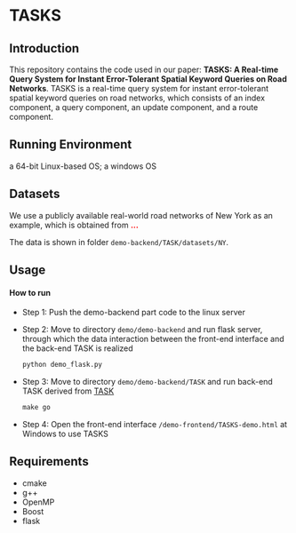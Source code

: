 # TASKS

## Introduction
This repository contains the code used in our paper: **TASKS: A Real-time Query System for Instant Error-Tolerant Spatial Keyword Queries on Road Networks**. TASKS is a real-time query system for instant error-tolerant spatial keyword queries on road networks, which consists of an index component, a query component, an update component, and a route component.

## Running Environment

a 64-bit Linux-based OS; a windows OS

## Datasets
We use a publicly available real-world road networks of New York as an example, which is obtained from <font color='red'>**...**</font>

The data is shown in folder `demo-backend/TASK/datasets/NY`.

## Usage
#### How to run

- Step 1: Push the demo-backend part code to the linux server

- Step 2: Move to directory `demo/demo-backend` and run flask server, through which the data interaction between the front-end interface and the back-end TASK is realized

  ```cmd
  python demo_flask.py
  ```

- Step 3: Move to directory `demo/demo-backend/TASK` and run back-end TASK derived from [TASK](https://github.com/ZJU-DAILY/TASK)

  ```cmd
  make go
  ```

- Step 4: Open the front-end interface `/demo-frontend/TASKS-demo.html` at Windows  to use TASKS

## Requirements
+ cmake
+ g++
+ OpenMP
+ Boost
+ flask